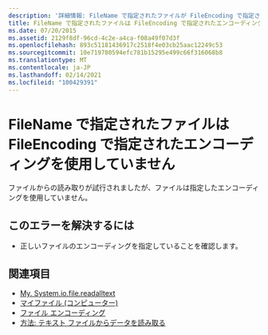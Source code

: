 ```yaml
---
description: '詳細情報: FileName で指定されたファイルが FileEncoding で指定されたエンコーディングを使用していません'
title: FileName で指定されたファイルは FileEncoding で指定されたエンコーディングを使用していません
ms.date: 07/20/2015
ms.assetid: 2129f8df-96cd-4c2e-a4ca-f08a49f07d3f
ms.openlocfilehash: 893c51181436917c2518f4e03cb25aac12249c53
ms.sourcegitcommit: 10e719780594efc781b15295e499c66f316068b8
ms.translationtype: MT
ms.contentlocale: ja-JP
ms.lasthandoff: 02/14/2021
ms.locfileid: "100429391"
---
```

# <a name="file-specified-by-filename-does-not-use-the-encoding-specified-by-fileencoding"></a>FileName で指定されたファイルは FileEncoding で指定されたエンコーディングを使用していません

ファイルからの読み取りが試行されましたが、ファイルは指定したエンコーディングを使用していません。  
  
## <a name="to-correct-this-error"></a>このエラーを解決するには  
  
- 正しいファイルのエンコーディングを指定していることを確認します。  
  
## <a name="see-also"></a>関連項目

- [My. System.io.file.readalltext](xref:Microsoft.VisualBasic.FileIO.FileSystem.ReadAllText%2A)
- [マイファイル (コンピューター)](xref:Microsoft.VisualBasic.FileIO.FileSystem)
- [ファイル エンコーディング](../developing-apps/programming/drives-directories-files/file-encodings.md)
- [方法: テキスト ファイルからデータを読み取る](../developing-apps/programming/drives-directories-files/how-to-read-from-text-files.md)
